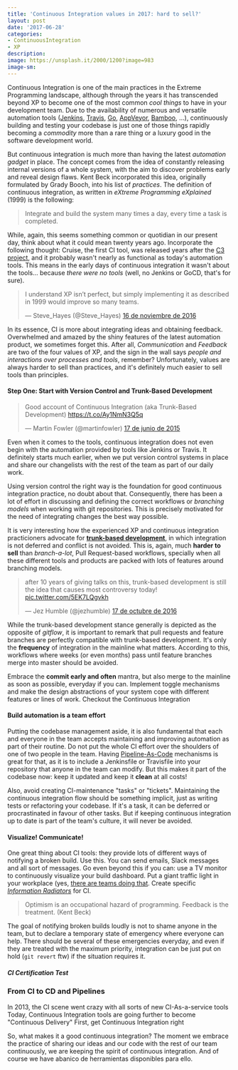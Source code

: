 ```yaml
---
title: 'Continuous Integration values in 2017: hard to sell?'
layout: post
date: '2017-06-28'
categories:
- ContinuousIntegration
- XP
description: 
image: https://unsplash.it/2000/1200?image=983
image-sm:
---
```


Continuous Integration is one of the main practices in the Extreme Programming landscape, although through the years it has transcended beyond XP to become one of the most common *cool things* to have in your development team. Due to the availability of numerous and versatile automation  tools ([Jenkins](http://jenkins.io), [Travis](http://travis-ci.org), [Go](http://www.gocd.org), [AppVeyor](http://www.appveyor.com), [Bamboo](http://www.atlassian.com/software/bamboo), ...), continuously building and testing your codebase is just one of those things rapidly becoming a *commodity* more than a rare thing or a luxury good in the software development world.

But continuous integration is much more than having the latest _automation gadget_ in place. The concept comes from the idea of constantly releasing internal versions of a whole system, with the aim to discover problems early and reveal design flaws. Kent Beck incorporated this idea, originally formulated by Grady Booch, into his list of _practices_. The definition of continuous integration, as written in _eXtreme Programming eXplained_ (1999) is the following:

>  Integrate and build the system many times a day, every time a task is completed.

While, again, this seems something common or quotidian in our present day, think about what it could mean twenty years ago. Incorporate the following thought: Cruise, the first CI tool, was released years after the [C3 project](https://martinfowler.com/bliki/C3.html), and it probably wasn't nearly as functional as today's automation tools. This means in the early days of continuous integration it wasn't about the tools... because _there were no tools_ (well, no Jenkins or GoCD, that's for sure).

<blockquote class="twitter-tweet" data-lang="es"><p lang="en" dir="ltr">I understand XP isn’t perfect, but simply implementing it as described in 1999 would improve so many teams.</p>&mdash; Steve_Hayes (@Steve_Hayes) <a href="https://twitter.com/Steve_Hayes/status/798775631613861888">16 de noviembre de 2016</a></blockquote>
<script async src="//platform.twitter.com/widgets.js" charset="utf-8"></script>

In its essence, CI is more about integrating ideas and obtaining feedback. Overwhelmed and amazed by the shiny features of the latest automation product, we sometimes forget this. After all, _Communication_ and _Feedback_ are two of the four values of XP,  and the sign in the wall says _people and interactions over processes and tools_, remember? Unfortunately, values are always harder to sell than practices, and it's definitely much easier to sell tools than principles.

#### Step One: Start with Version Control and Trunk-Based Development

<blockquote class="twitter-tweet" data-lang="es"><p lang="en" dir="ltr">Good account of Continuous Integration (aka Trunk-Based Development)  <a href="https://t.co/Ay1NmN3Q5q">https://t.co/Ay1NmN3Q5q</a></p>&mdash; Martin Fowler (@martinfowler) <a href="https://twitter.com/martinfowler/status/611297227596820481">17 de junio de 2015</a></blockquote>
<script async src="//platform.twitter.com/widgets.js" charset="utf-8"></script>

Even when it comes to the tools, continuous integration does not even begin with the automation provided by tools like Jenkins or Travis. It definitely starts much earlier, when we put version control systems in place and share our changelists with the rest of the team as part of our daily work.

Using version control the right way is the foundation for good continuous integration practice, no doubt about that. Consequently, there has been a lot of effort in discussing and defining the correct workflows or _branching models_ when working with git repositories. This is precisely motivated for the need of integrating changes the best way possible.

It is very interesting how the experienced XP and continuous integration practicioners advocate for [**trunk-based development**](https://paulhammant.com/2013/04/05/what-is-trunk-based-development/), in which integration is not deferred and conflict is not avoided. This is, again, much **harder to sell** than *branch-a-lot*, Pull Request-based workflows, specially when all these different tools and products are packed with lots of features around branching models.

<blockquote class="twitter-tweet" data-lang="es"><p lang="en" dir="ltr">after 10 years of giving talks on this, trunk-based development is still the idea that causes most controversy today! <a href="https://t.co/5EK7LQgvkh">pic.twitter.com/5EK7LQgvkh</a></p>&mdash; Jez Humble (@jezhumble) <a href="https://twitter.com/jezhumble/status/787866655598575616">17 de octubre de 2016</a></blockquote>
<script async src="//platform.twitter.com/widgets.js" charset="utf-8"></script>

While the trunk-based development stance generally is depicted as the opposite of _gitflow_, it is important to remark that pull requests and feature branches are perfectly compatible with trunk-based development. It's only the **frequency** of integration in the mainline what matters. According to this, workflows where weeks (or even months) pass until feature branches merge into master should be avoided.

Embrace the **commit early and often** mantra, but also merge to the mainline as soon as possible, everyday if you can. Implement toggle mechanisms and make the design abstractions of your system cope with different features or lines of work. Checkout the Continuous Integration 


#### Build automation is a team effort

Putting the codebase management aside, it is also fundamental that each and everyone in the team accepts maintaining and improving automation as part of their routine. Do not put the whole CI effort over the shoulders of one of two people in the team. Having [Pipeline-As-Code](http://www.thoughtworks.com/radar/techniques/pipelines-as-code) mechanisms is great for that, as it is to include a Jenkinsfile or Travisfile into your repository that anyone in the team can modify. But this makes it part of the codebase now: keep it updated and keep it **clean** at all costs!

Also, avoid creating CI-maintenance "tasks" or "tickets". Maintaining the continuous integration flow should be something implicit, just as writing tests or refactoring your codebase. If it's a task, it can be deferred or procrastinated in favour of other tasks. But if keeping continuous integration up to date is part of the team's culture, it will never be avoided.

#### Visualize! Communicate!

One great thing about CI tools: they provide lots of different ways of notifying a broken build. Use this. You can send emails, Slack messages and all sort of messages. Go even beyond this if you can: use a TV monitor to continuously visualize your build dashboard. Put a giant traffic light in your workplace (yes, [there are teams doing that](https://wiki.jenkins.io/display/JENKINS/Traffic+Light+Plugin). Create specific [_Information Radiators_](http://alistair.cockburn.us/Information+radiator) for CI.

> Optimism is an occupational hazard of programming. Feedback is the treatment. (Kent Beck)

The goal of notifying broken builds loudly is not to shame anyone in the team, but to declare a temporary state of emergency where everyone can help. There should be several of these emergencies everyday, and even if they are treated with the maximum priority, integration can be just put on hold (`git revert` ftw) if the situation requires it.

##### CI Certification Test

### From CI to CD and Pipelines

In 2013, the CI scene went crazy with all sorts of new CI-As-a-service tools
Today, Continuous Integration tools are going further to become "Continuous Delivery" 
First, get Continuous Integration right

So, what makes it a good continuous integration? The moment we embrace the practice of sharing our ideas and our code with the rest of our team continuously, we are keeping the spirit of continuous integration. And of course we have abanico de herramientas disponibles para ello.
